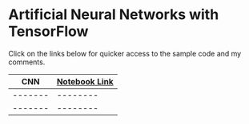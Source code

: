 # Artificial Neural Networks with TensorFlow

Click on the links below for quicker access to the sample code and my comments.
                                                                                     
| CNN     | [Notebook Link](https://colab.research.google.com/drive/1VlsvbhkgLVMC_HCCWrpa8BN1iFNMpOtU?usp=sharing) | 
| ------- | -------- | 
| ------- | -------- | 
| ------- | -------- | 

